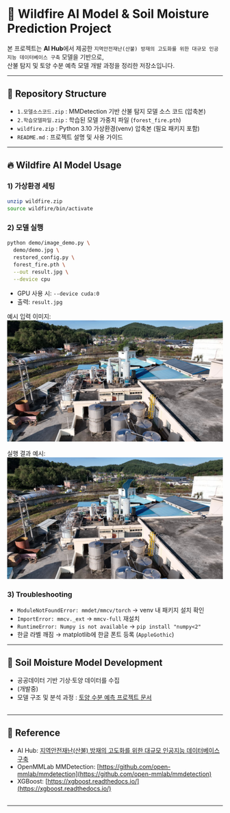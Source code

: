 # 🌲 Wildfire AI Model & Soil Moisture Prediction Project

본 프로젝트는 **AI Hub**에서 제공한 `지역안전재난(산불) 방재의 고도화를 위한 대규모 인공지능 데이터베이스 구축` 모델을 기반으로,  
산불 탐지 및 토양 수분 예측 모델 개발 과정을 정리한 저장소입니다.

---

## 📂 Repository Structure
- `1.모델소스코드.zip` : MMDetection 기반 산불 탐지 모델 소스 코드 (압축본)
- `2.학습모델파일.zip` : 학습된 모델 가중치 파일 (`forest_fire.pth`)
- `wildfire.zip` : Python 3.10 가상환경(venv) 압축본 (필요 패키지 포함)
- `README.md` : 프로젝트 설명 및 사용 가이드

---

## 🔥 Wildfire AI Model Usage

### 1) 가상환경 세팅
```bash
unzip wildfire.zip
source wildfire/bin/activate
````

### 2) 모델 실행

```bash
python demo/image_demo.py \
  demo/demo.jpg \
  restored_config.py \
  forest_fire.pth \
  --out result.jpg \
  --device cpu
```

* GPU 사용 시: `--device cuda:0`
* 출력: `result.jpg` 

예시 입력 이미지:
![demo image](demo.jpg)

실행 결과 예시:
![result image](result.jpg)


### 3) Troubleshooting

* `ModuleNotFoundError: mmdet/mmcv/torch` → venv 내 패키지 설치 확인
* `ImportError: mmcv._ext` → `mmcv-full` 재설치
* `RuntimeError: Numpy is not available` → `pip install "numpy<2"`
* 한글 라벨 깨짐 → matplotlib에 한글 폰트 등록 (`AppleGothic`)

---

## 🌱 Soil Moisture Model Development


* 공공데이터 기반 기상·토양 데이터를 수집
* (개발중)
* 모델 구조 및 분석 과정 :  [토양 수분 예측 프로젝트 문서](https://github.com/jwmun38/KSEF)
<br><br>
---

## 📖 Reference

* AI Hub: [지역안전재난(산불) 방재의 고도화를 위한 대규모 인공지능 데이터베이스 구축](https://www.aihub.or.kr/aihubdata/data/view.do?currMenu=115&topMenu=100&dataSetSn=71330)
* OpenMMLab MMDetection: [https://github.com/open-mmlab/mmdetection](https://github.com/open-mmlab/mmdetection)
* XGBoost: [https://xgboost.readthedocs.io/](https://xgboost.readthedocs.io/)
<br><br>
---




